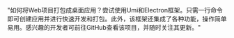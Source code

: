 "如何将Web项目打包成桌面应用？尝试使用Umi和Electron框架。只需一行命令即可创建应用并进行快速开发和打包。此外，该框架还集成了各种功能，操作简单易用。感兴趣的开发者可前往GitHub查看该项目，并随时关注其更新。"
